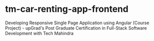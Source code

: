 # tm-car-renting-app-frontend
Developing Responsive Single Page Application using Angular (Course Project) - upGrad's Post Graduate Certification in Full-Stack Software Development with Tech Mahindra
